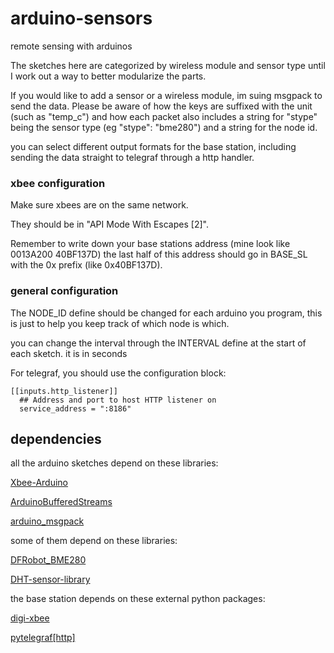 # arduino-sensors
remote sensing with arduinos

The sketches here are categorized by wireless module and sensor type until I work out a way to better modularize the parts.

If you would like to add a sensor or a wireless module, im suing msgpack to send the data. Please be aware of how the keys are suffixed with the unit (such as "temp_c") and how each packet also includes a string for "stype" being the sensor type (eg "stype": "bme280") and a string for the node id.

you can select different output formats for the base station, including sending the data straight to telegraf through a http handler.

### xbee configuration
Make sure xbees are on the same network.

They should be in "API Mode With Escapes [2]".

Remember to write down your base stations address (mine look like 0013A200 40BF137D) the last half of this address should go in BASE_SL with the 0x prefix (like 0x40BF137D).

### general configuration
The NODE_ID define should be changed for each arduino you program, this is just to help you keep track of which node is which.

you can change the interval through the INTERVAL define at the start of each sketch. it is in seconds

For telegraf, you should use the configuration block:
```
[[inputs.http_listener]]
  ## Address and port to host HTTP listener on
  service_address = ":8186"
```

## dependencies

all the arduino sketches depend on these libraries:

[Xbee-Arduino](https://github.com/andrewrapp/xbee-arduino)

[ArduinoBufferedStreams](https://github.com/paulo-raca/ArduinoBufferedStreams)

[arduino_msgpack](https://github.com/HEADS-project/arduino_msgpack)

some of them depend on these libraries:

[DFRobot_BME280](https://github.com/DFRobot/DFRobot_BME280)

[DHT-sensor-library](https://github.com/adafruit/DHT-sensor-library)


the base station depends on these external python packages:

[digi-xbee](https://github.com/digidotcom/python-xbee)

[pytelegraf\[http\]](https://github.com/paksu/pytelegraf)
